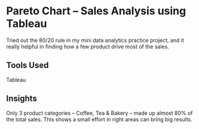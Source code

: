 #  Pareto Chart – Sales Analysis using Tableau

Tried out the 80/20 rule in my mini data analytics practice project, and it really helpful in finding how a few product drive most of the sales.

## Tools Used

Tableau 

## Insights

Only 3 product categories – Coffee, Tea & Bakery – made up almost 80% of the total sales.
This shows a small effort in right areas can bring big results.
